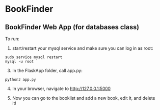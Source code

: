 # BookFinder
## BookFinder Web App (for databases class)

To run:
1. start/restart your mysql service and make sure you can log in as root:
```
sudo service mysql restart
mysql -u root
```

3. In the FlaskApp folder, call app.py:
```
python3 app.py
```

4. In your browser, navigate to http://127.0.0.1:5000

5. Now you can go to the booklist and add a new book, edit it, and delete it!